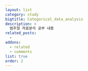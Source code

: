 ```yaml
---
layout: list
category: study
bigtitle: Categorical_data_analysis
description: >
  범주형 자료분석 공부 내용
related_posts:
  -
addons:
  - related
  - comments
list: true
order: 2
---
```


